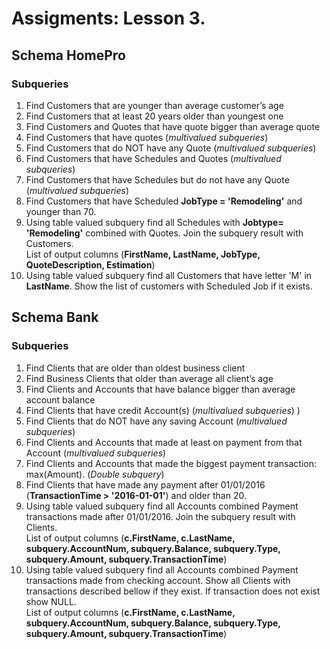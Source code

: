 # Assigments: Lesson 3.

## Schema HomePro

### Subqueries

1. Find Customers that are younger than average customer’s age
2. Find Customers that at least 20 years older than youngest one 
3. Find Customers and Quotes that have quote bigger than average quote 
4. Find Customers that have quotes (<i>multivalued subqueries</i>) 
5. Find Customers that do NOT have any Quote (<em>multivalued subqueries</em>) 
6. Find Customers that have Schedules and Quotes (<i>multivalued subqueries</i>) 
7. Find Customers that have Schedules but do not have any Quote (<i>multivalued subqueries</i>) 
8. Find Customers that have Scheduled <b>JobType = 'Remodeling'</b> and younger than 70. 
9. Using table valued subquery find all Schedules with <b>Jobtype= 'Remodeling'</b> combined with Quotes. Join the subquery result with Customers.
<br>List of output columns (<b>FirstName, LastName, JobType, QuoteDescription, Estimation</b>)
10. Using table valued subquery find all Customers that have letter 'M' in <b>LastName</b>. Show the list of customers with Scheduled Job if it exists.

## Schema Bank 

### Subqueries

1. Find Clients that are older than oldest business client 
2. Find Business Clients that older than average all client’s age 
3. Find Clients and Accounts that have balance bigger than average account balance 
4. Find Clients that have credit Account(s) (<i>multivalued subqueries</i>) ) 
5. Find Clients that do NOT have any saving Account (<i>multivalued subqueries</i>)  
6. Find Clients and Accounts that made at least on payment from that Account (<i>multivalued subqueries</i>) 
7. Find Clients and Accounts that made the biggest payment transaction: max(Amount). (<i>Double subquery</i>) 
8. Find Clients that have made any payment after 01/01/2016 (<b>TransactionTime > '2016-01-01'</b>) and older than 20. 
9. Using table valued subquery find all Accounts combined Payment transactions made after 01/01/2016. Join the subquery result with Clients.
<br>List of output columns (<b>c.FirstName, c.LastName, subquery.AccountNum, subquery.Balance, subquery.Type, subquery.Amount, subquery.TransactionTime</b>) 
10. Using table valued subquery find all Accounts combined Payment transactions made from checking account. Show all Clients with transactions described bellow if they exist. If transaction does not exist show NULL.
<br>List of output columns (<b>c.FirstName, c.LastName, subquery.AccountNum, subquery.Balance, subquery.Type, subquery.Amount, subquery.TransactionTime</b>)